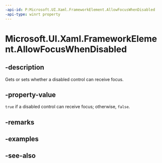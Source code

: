 ```yaml
---
-api-id: P:Microsoft.UI.Xaml.FrameworkElement.AllowFocusWhenDisabled
-api-type: winrt property
---
```


<!-- Property syntax
public bool AllowFocusWhenDisabled { get;  set; }
-->

# Microsoft.UI.Xaml.FrameworkElement.AllowFocusWhenDisabled

## -description

Gets or sets whether a disabled control can receive focus.

## -property-value

`true` if a disabled control can receive focus; otherwise, `false`.

## -remarks

## -examples

## -see-also
